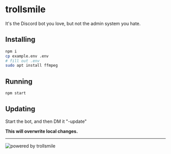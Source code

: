 # trollsmile

It's the Discord bot you love, but not the admin system you hate.

## Installing

```bash
npm i
cp example.env .env
# fill out .env
sudo apt install ffmpeg
```

## Running

```bash
npm start
```

## Updating

Start the bot, and then DM it "-update"

**This will overwrite local changes.**

---
![powered by trollsmile](https://nxtbot.ml/powered%20by%202.svg)
